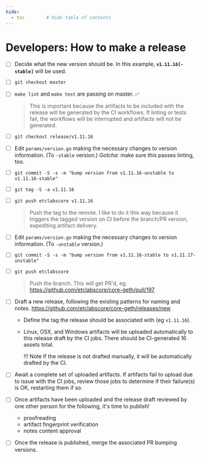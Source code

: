 ```yaml
---
hide:
  - toc        # Hide table of contents
---
```


# Developers: How to make a release

- [ ] Decide what the new version should be. In this example, __`v1.11.16[-stable]`__ will be used.
- [ ] `git checkout master`
- [ ] `make lint` and `make test` are passing on master. :white_check_mark:
  > This is important because the artifacts to be included with the release will be generated
  by the CI workflows. If linting or tests fail, the workflows will be interrupted
  and artifacts will not be generated.
- [ ] `git checkout release/v1.11.16`
- [ ] Edit `params/version.go` making the necessary changes to version information. (To `-stable` version.) _Gotcha:_ make sure this passes linting, too.
- [ ] `git commit -S -s -m "bump version from v1.11.16-unstable to v1.11.16-stable"`
- [ ] `git tag -S -a v1.11.16`
- [ ] `git push etclabscore v1.11.16`
  > Push the tag to the remote. I like to do it this way because it triggers the tagged version on CI before the branch/PR version,
  expediting artifact delivery.
- [ ] Edit `params/version.go` making the necessary changes to version information. (To `-unstable` version.)
- [ ] `git commit -S -s -m "bump version from v1.11.16-stable to v1.11.17-unstable"`
- [ ] `git push etclabscore`
  > Push the branch. This will get PR'd, eg. https://github.com/etclabscore/core-geth/pull/197
- [ ] Draft a new release, following the existing patterns for naming and notes. https://github.com/etclabscore/core-geth/releases/new
    - Define the tag the release should be associated with (eg `v1.11.16`).
    - Linux, OSX, and Windows artifacts will be uploaded automatically to this release draft by the CI jobs. There should be CI-generated 16 assets total.

        !!! Note
            If the release is not drafted manually, it will be automatically drafted by the CI.

- [ ] Await a complete set of uploaded artifacts. If artifacts fail to upload due to issue with the CI jobs, review
  those jobs to determine if their failure(s) is OK, restarting them if so.
- [ ] Once artifacts have been uploaded and the release draft reviewed by one other person for the following, it's time to publish!
    + proofreading
    + artifact fingerprint verification
    + notes content approval
- [ ] Once the release is published, merge the associated PR bumping versions.
